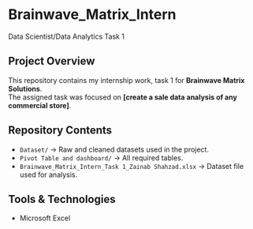 # Brainwave_Matrix_Intern
Data Scientist/Data Analytics Task 1

## Project Overview
This repository contains my internship work, task 1 for **Brainwave Matrix Solutions**.  
The assigned task was focused on **[create a sale data analysis of any commercial store]**.  

## Repository Contents
- `Dataset/` → Raw and cleaned datasets used in the project.    
- `Pivot Table and dashboard/` → All required tables.  
- `Brainwave_Matrix_Intern_Task 1_Zainab Shahzad.xlsx` → Dataset file used for analysis.  

## Tools & Technologies
- Microsoft Excel  


